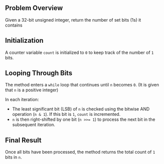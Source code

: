 ## Problem Overview
Given a 32-bit unsigned integer, return the number of set bits (1s) it contains

## Initialization
A counter variable `count` is initialized to `0` to keep track of the number of `1` bits.

## Looping Through Bits
The method enters a `while` loop that continues until `n` becomes `0`. (It is given that `n` is a positive integer)

In each iteration:
- The least significant bit (LSB) of `n` is checked using the bitwise AND operation (`n & 1`). If this bit is `1`, `count` is incremented.
- `n` is then right-shifted by one bit (`n >>= 1`) to process the next bit in the subsequent iteration.

## Final Result
Once all bits have been processed, the method returns the total count of `1` bits in `n`.
